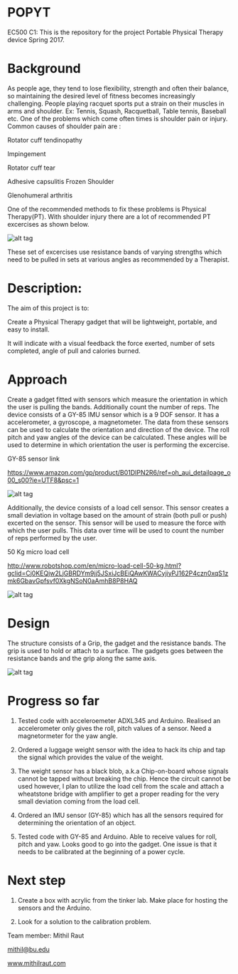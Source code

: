 # POPYT
EC500 C1: This is the repository for the project Portable Physical Therapy device Spring 2017.

# Background

As people age, they tend to lose flexibility, strength and often their balance, so maintaining the desired level of fitness becomes increasingly challenging. People playing racquet sports put a strain on their muscles in arms and shoulder. Ex: Tennis, Squash, Racquetball, Table tennis, Baseball etc. One of the problems which come often times is shoulder pain or injury. Common causes of shoulder pain are :

Rotator cuff tendinopathy

Impingement

Rotator cuff tear

Adhesive capsulitis Frozen Shoulder

Glenohumeral arthritis

One of the recommended methods to fix these problems is Physical Therapy(PT). With shoulder injury there are a lot of recommended PT excercises as shown below.

![alt tag](https://cloud.githubusercontent.com/assets/13759991/24084935/9f9fbd08-0cc9-11e7-9ba7-92c0fa546036.jpg)

These set of excercises use resistance bands of varying strengths which need to be pulled in sets at various angles as recommended by a Therapist.

# Description:

The aim of this project is to:

Create a Physical Therapy gadget that will be lightweight, portable, and easy to install.

It will indicate with a visual feedback the force exerted, number of sets completed, angle of pull and calories burned.

# Approach

Create a gadget fitted with sensors which measure the orientation in which the user is pulling the bands. Additionally count the number of reps. The device consists of a GY-85 IMU sensor which is a 9 DOF sensor. It has a accelerometer, a gyroscope, a magnetometer. The data from these sensors can be used to calculate the orientation and direction of the device. The roll pitch and yaw angles of the device can be calculated. These angles will be used to determine in which orientation the user is performing the excercise.

GY-85 sensor link

https://www.amazon.com/gp/product/B01DIPN2R6/ref=oh_aui_detailpage_o00_s00?ie=UTF8&psc=1

![alt tag](https://images-na.ssl-images-amazon.com/images/I/617J%2BuUu7%2BL._SL1000_.jpg)

Additionally, the device consists of a load cell sensor. This sensor creates a small deviation in voltage based on the amount of strain (both pull or push) excerted on the sensor. This sensor will be used to measure the force with which the user pulls. This data over time will be used to count the number of reps performed by the user.

50 Kg micro load cell

http://www.robotshop.com/en/micro-load-cell-50-kg.html?gclid=Cj0KEQjw2LjGBRDYm9jj5JSxiJcBEiQAwKWACyjiyPJ162P4czn0xqS1zmk6GbavGpfsvf0XkgNSoN0aAmhB8P8HAQ

![alt tag](http://www.robotshop.com/media/catalog/product/cache/1/image/900x900/9df78eab33525d08d6e5fb8d27136e95/m/i/micro-load-cell-50-kg_1.jpg)

# Design

The structure consists of a Grip, the gadget and the resistance bands. The grip is used to hold or attach to a surface. The gadgets goes between the resistance bands and the grip along the same axis.

![alt tag](https://cloud.githubusercontent.com/assets/13759991/24085360/12a135d2-0cd1-11e7-822c-2a006b77c7a7.JPG)

# Progress so far

1.  Tested code with acceleroemeter ADXL345 and Arduino. Realised an accelerometer only gives the roll, pitch values of a sensor. Need a magnetormeter for the yaw angle.

2. Ordered a luggage weight sensor with the idea to hack its chip and tap the signal which provides the value of the weight.

3. The weight sensor has a black blob, a.k.a Chip-on-board whose signals cannot be tapped without breaking the chip. Hence the circuit cannot be used however, I plan to utilize the load cell from the scale and attach a wheatstone bridge with amplifier to get a proper reading for the very small deviation coming from the load cell.

5. Ordered an IMU sensor (GY-85) which has all the sensors required for determining the orientation of an object.

6. Tested code with GY-85 and Arduino. Able to receive values for roll, pitch and yaw. Looks good to go into the gadget. One issue is that it needs to be calibrated at the beginning of a power cycle. 

# Next step

1. Create a box with acrylic from the tinker lab. Make place for hosting the sensors and the Arduino.

2. Look for a solution to the calibration problem.

Team member: Mithil Raut

mithil@bu.edu

www.mithilraut.com
